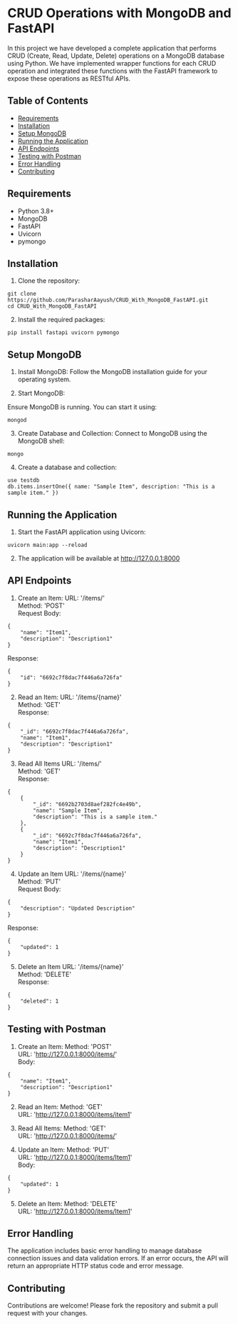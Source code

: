 
# CRUD Operations with MongoDB and FastAPI


In this project we have developed a complete application that performs CRUD (Create, Read, Update, Delete) operations on a MongoDB database using Python. We have implemented wrapper functions for each CRUD operation and integrated these functions with the FastAPI framework to expose these operations as RESTful APIs.


## Table of Contents
- [Requirements](#requirements)
- [Installation](#installation)
- [Setup MongoDB](#setup-mongodb)
- [Running the Application](#running-the-application)
- [API Endpoints](#api-endpoints)
- [Testing with Postman](#testing-with-postman)
- [Error Handling](#error-handling)
- [Contributing](#contributing)
## Requirements
- Python 3.8+
- MongoDB
- FastAPI
- Uvicorn
- pymongo
## Installation
1. Clone the repository:
```shell
git clone https://github.com/ParasharAayush/CRUD_With_MongoDB_FastAPI.git
cd CRUD_With_MongoDB_FastAPI
```
2. Install the required packages:
```shell
pip install fastapi uvicorn pymongo
```



## Setup MongoDB
1. Install MongoDB:
Follow the MongoDB installation guide for your operating system.

2. Start MongoDB:

Ensure MongoDB is running. You can start it using:

```shell
mongod
```
3. Create Database and Collection:
Connect to MongoDB using the MongoDB shell:
```shell
mongo
```

4. Create a database and collection:
```shell
use testdb
db.items.insertOne({ name: "Sample Item", description: "This is a sample item." })
```
## Running the Application
1. Start the FastAPI application using Uvicorn:
```shell
uvicorn main:app --reload
```
2. The application will be available at http://127.0.0.1:8000
## API Endpoints
1. Create an Item:
URL: '/items/'\
Method: 'POST'\
Request Body:
```shell
{
    "name": "Item1",
    "description": "Description1"
}
```
Response:
```shell
{
    "id": "6692c7f8dac7f446a6a726fa"
}
```
2. Read an Item:
URL: '/items/{name}'\
Method: 'GET'\
Response:
```shell
{
    "_id": "6692c7f8dac7f446a6a726fa",
    "name": "Item1",
    "description": "Description1"
}
```
3. Read All Items
URL: '/items/'\
Method: 'GET'\
Response:
```shell
{
    {
        "_id": "6692b2703d8aef282fc4e49b",
        "name": "Sample Item",
        "description": "This is a sample item."
    },
    {
        "_id": "6692c7f8dac7f446a6a726fa",
        "name": "Item1",
        "description": "Description1"
    }
}
```
4. Update an Item
URL: '/items/{name}'\
Method: 'PUT'\
Request Body:
```shell
{
    "description": "Updated Description"
}
```
Response:
```shell
{
    "updated": 1
}
```
5. Delete an Item
URL: '/items/{name}'\
Method: 'DELETE'\
Response:
```shell
{
    "deleted": 1
}
```


## Testing with Postman
1. Create an Item:
Method: 'POST'\
URL: 'http://127.0.0.1:8000/items/' \
Body:
```shell
{
    "name": "Item1",
    "description": "Description1"
}
```
2. Read an Item:
Method: 'GET'\
URL: 'http://127.0.0.1:8000/items/item1'

3. Read All Items:
Method: 'GET'\
URL: 'http://127.0.0.1:8000/items/'

4. Update an Item:
Method: 'PUT'\
URL: 'http://127.0.0.1:8000/items/Item1' \
Body: 
```shell
{
    "updated": 1
}
```

5. Delete an Item:
Method: 'DELETE'\
URL: 'http://127.0.0.1:8000/items/Item1'





## Error Handling
The application includes basic error handling to manage database connection issues and data validation errors. If an error occurs, the API will return an appropriate HTTP status code and error message.
## Contributing
Contributions are welcome! Please fork the repository and submit a pull request with your changes.
